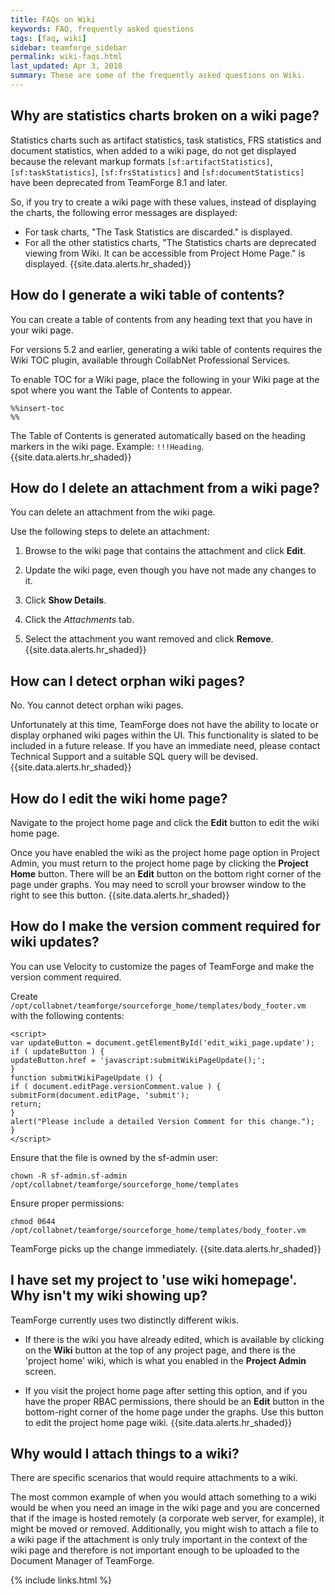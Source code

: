 ```yaml
---
title: FAQs on Wiki 
keywords: FAQ, frequently asked questions
tags: [faq, wiki]
sidebar: teamforge_sidebar
permalink: wiki-faqs.html
last_updated: Apr 3, 2018
summary: These are some of the frequently asked questions on Wiki.
---
```


## Why are statistics charts broken on a wiki page?

Statistics charts such as artifact statistics, task statistics, FRS statistics and document statistics, when added to a wiki page, do not get displayed because the relevant markup formats `[sf:artifactStatistics]`, `[sf:taskStatistics]`, `[sf:frsStatistics]` and `[sf:documentStatistics]` have been deprecated from TeamForge 8.1 and later.

So, if you try to create a wiki page with these values, instead of displaying the charts, the following error messages are displayed:

 * For task charts, "The Task Statistics are discarded." is displayed.
 * For all the other statistics charts, "The Statistics charts are deprecated viewing from Wiki. It can be accessible from Project Home Page." is displayed.
{{site.data.alerts.hr_shaded}}

## How do I generate a wiki table of contents?

You can create a table of contents from any heading text that you have in your wiki page.

For versions 5.2 and earlier, generating a wiki table of contents requires the Wiki TOC plugin, available through CollabNet Professional Services.

To enable TOC for a Wiki page, place the following in your Wiki page at the spot where you want the Table of Contents to appear.

```shell
%%insert-toc
%%
````

The Table of Contents is generated automatically based on the heading markers in the wiki page. Example: `!!!Heading`.
{{site.data.alerts.hr_shaded}}

## How do I delete an attachment from a wiki page?

You can delete an attachment from the wiki page.

Use the following steps to delete an attachment:

 1. Browse to the wiki page that contains the attachment and click **Edit**.

 2. Update the wiki page, even though you have not made any changes to it.

 3. Click **Show Details**.

 4. Click the _Attachments_ tab.

 5. Select the attachment you want removed and click **Remove**.
{{site.data.alerts.hr_shaded}}

## How can I detect orphan wiki pages?

No. You cannot detect orphan wiki pages.

Unfortunately at this time, TeamForge does not have the ability to locate or display orphaned wiki pages within the UI. This functionality is slated to be included in a future release. If you have an immediate need, please contact Technical Support and a suitable SQL query will be devised.
{{site.data.alerts.hr_shaded}}

## How do I edit the wiki home page?

Navigate to the project home page and click the **Edit** button to edit the wiki home page.

Once you have enabled the wiki as the project home page option in Project Admin, you must return to the project home page by clicking the **Project Home** button. There will be an **Edit** button on the bottom right corner of the page under graphs. You may need to scroll your browser window to the right to see this button.
{{site.data.alerts.hr_shaded}}

## How do I make the version comment required for wiki updates?
You can use Velocity to customize the pages of TeamForge and make the version comment required.

Create `/opt/collabnet/teamforge/sourceforge_home/templates/body_footer.vm` with the following contents:

```shell
<script>
var updateButton = document.getElementById('edit_wiki_page.update');
if ( updateButton ) {
updateButton.href = 'javascript:submitWikiPageUpdate();';
}
function submitWikiPageUpdate () {
if ( document.editPage.versionComment.value ) {
submitForm(document.editPage, 'submit');
return;
}
alert("Please include a detailed Version Comment for this change.");
}
</script>
````

Ensure that the file is owned by the sf-admin user:

```shell
chown -R sf-admin.sf-admin /opt/collabnet/teamforge/sourceforge_home/templates 
````

Ensure proper permissions:

```shell
chmod 0644 /opt/collabnet/teamforge/sourceforge_home/templates/body_footer.vm
````

TeamForge picks up the change immediately.
{{site.data.alerts.hr_shaded}}

## I have set my project to 'use wiki homepage'. Why isn't my wiki showing up?

TeamForge currently uses two distinctly different wikis.

 * If there is the wiki you have already edited, which is available by clicking on the **Wiki** button at the top of any project page, and there is the 'project home' wiki, which is what you enabled in the **Project Admin** screen.

 * If you visit the project home page after setting this option, and if you have the proper RBAC permissions, there should be an **Edit** button in the bottom-right corner of the home page under the graphs. Use this button to edit the project home page wiki.
{{site.data.alerts.hr_shaded}}

## Why would I attach things to a wiki?

There are specific scenarios that would require attachments to a wiki.

The most common example of when you would attach something to a wiki would be when you need an image in the wiki page and you are concerned that if the image is hosted remotely (a corporate web server, for example), it might be moved or removed. Additionally, you might wish to attach a file to a wiki page if the attachment is only truly important in the context of the wiki page and therefore is not important enough to be uploaded to the Document Manager of TeamForge.

{% include links.html %}